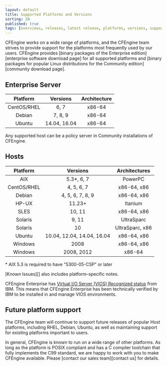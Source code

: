 ```yaml
---
layout: default
title: Supported Platforms and Versions
sorting: 20
published: true
tags: [overviews, releases, latest release, platforms, versions, support]
---
```


CFEngine works on a wide range of platforms, and the CFEngine team strives to
provide support for the platforms most frequently used by our users. CFEngine
provides [binary packages of the Enterprise edition][enterprise software download page]
for all supported platforms and [binary packages for popular Linux distributions for the Community edition][community download page].

## Enterprise Server ##

| Platform         | Versions      | Architecture      |
| :--------------: | :-----------: | :---------------: |
| CentOS/RHEL      | 6, 7          | x86-64            |
| Debian           | 7, 8, 9       | x86-64            |
| Ubuntu           | 14.04, 16.04  | x86-64            |

Any supported host can be a policy server in Community installations of CFEngine.

## Hosts ##

| Platform    | Versions                   | Architectures   |
| :-----:     | :----------:               | :-----------:   |
| AIX         | 5.3*, 6, 7                 | PowerPC         |
| CentOS/RHEL | 4, 5, 6, 7                 | x86-64, x86     |
| Debian      | 4, 5, 6, 7, 8, 9           | x86-64, x86     |
| HP-UX       | 11.23+                     | Itanium         |
| SLES        | 10, 11                     | x86-64, x86     |
| Solaris     | 9, 11                      | UltraSparc      |
| Solaris     | 10                         | UltraSparc, x86 |
| Ubuntu      | 10.04, 12.04, 14.04, 16.04 | x86-64, x86     |
| Windows     | 2008                       | x86-64, x86     |
| Windows     | 2008, 2012                 | x86-64          |

\* AIX 5.3 is required to have "5300-05-CSP" or later

[Known Issues][] also includes platform-specific notes.


CFEngine Enterprise has [Virtual I/O Server (VIOS) Recognized status](http://www.ibm.com/partnerworld/gsd/solutiondetails.do?solution=48493) from IBM.
This means that CFEngine Enterprise has been technically verified by IBM
to be installed in and manage VIOS environments.

## Future platform support

The CFEngine team will continue to support future releases of popular Host
platforms, including RHEL, Debian, Ubuntu, as well as maintaining support for
existing platforms important to users.

In general, CFEngine is known to run on a wide range of other platforms. As long
as the platform is POSIX compliant and has a C compiler toolchain that fully
implements the C99 standard, we are happy to work with you to make CFEngine
available. Please [contact our sales team][contact us] for details.
